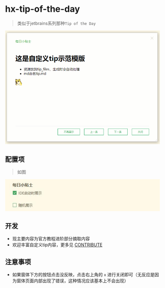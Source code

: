 # hx-tip-of-the-day

> 类似于jetbrains系列那种`Tip of the Day`

![](README_files/1.gif)

## 配置项

> 如图

![](README_files/1.jpg)

## 开发

* 现主要内容为官方教程进阶部分摘取内容
* 欢迎丰富自定义tip内容，更多见 [CONTRIBUTE](./CONTRIBUTE.md)

## 注意事项

* 如果窗体下方的按钮点击没反映，点击右上角的 `x` 进行关闭即可（无反应是因为窗体页面内部出现了错误，这种情况应该基本上不会出现）

